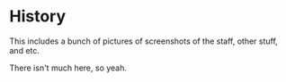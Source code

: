 # History

This includes a bunch of pictures of screenshots of the staff, other stuff, and etc.

There isn't much here, so yeah.
